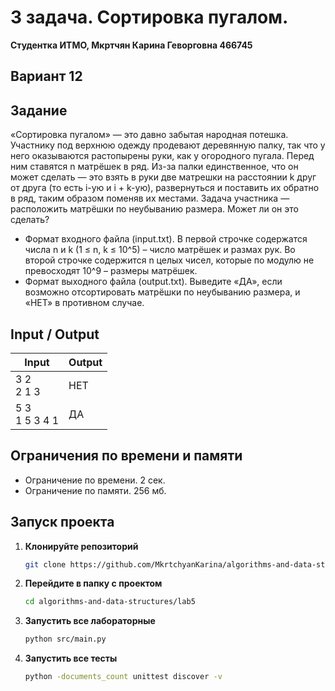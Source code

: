 # 3 задача. Сортировка пугалом.
**Студентка ИТМО,  Мкртчян Карина Геворговна  466745**  

## Вариант 12

## Задание 
«Сортировка пугалом» — это давно забытая народная потешка. Участнику
под верхнюю одежду продевают деревянную палку, так что у него оказываются
растопырены руки, как у огородного пугала. Перед ним ставятся n матрёшек в
ряд. Из-за палки единственное, что он может сделать — это взять в руки две
матрешки на расстоянии k друг от друга (то есть i-ую и i + k-ую), развернуться и
поставить их обратно в ряд, таким образом поменяв их местами.
Задача участника — расположить матрёшки по неубыванию размера. Может
ли он это сделать?
- Формат входного файла (input.txt). В первой строчке содержатся числа
n и k (1 ≤ n, k ≤ 10^5) – число матрёшек и размах рук. Во второй строчке
содержится n целых чисел, которые по модулю не превосходят 10^9 – размеры
матрёшек.
- Формат выходного файла (output.txt). Выведите «ДА», если возможно
отсортировать матрёшки по неубыванию размера, и «НЕТ» в противном
случае.

  
## Input / Output 

| Input               | Output |
|---------------------|--------|
| 3 2 <br/> 2 1 3     | НЕТ    |
| 5 3 <br/> 1 5 3 4 1 | ДА     |



## Ограничения по времени и памяти

- Ограничение по времени. 2 сек.
- Ограничение по памяти. 256 мб.


## Запуск проекта
1. **Клонируйте репозиторий**
   ```bash
   git clone https://github.com/MkrtchyanKarina/algorithms-and-data-structures.git
   ```
2. **Перейдите в папку с проектом**
   ```bash
   cd algorithms-and-data-structures/lab5
   ```
3. **Запустить все лабораторные**
    ```bash
   python src/main.py
   ```
4. **Запустить все тесты**
    ```bash
   python -documents_count unittest discover -v
   ```